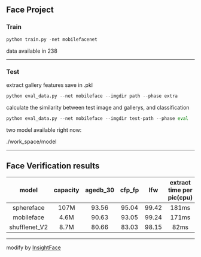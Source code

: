 ## Face Project
### Train
```python
python train.py -net mobilefacenet
```
data available in 238
***
### Test
extract gallery features save in .pkl 
```python
python eval_data.py --net mobileface --imgdir path --phase extra
```
calculate the similarity between test image and gallerys, and classification
```python
python eval_data.py --net mobileface --imgdir test-path --phase eval
```
two model available right now:

./work_space/model
***
## Face Verification results

model | capacity | agedb_30 | cfp_fp | lfw | extract time per pic(cpu)
:-:|:-:|:-: |:-: |:-:| :-: |
sphereface | 107M | 93.56 | 95.04 | 99.42 | 181ms
mobileface | 4.6M | 90.63 | 93.05 | 99.24 | 171ms
shufflenet_V2 | 8.7M |  80.66 | 83.03 | 98.15 | 82ms

***
modify by [InsightFace](https://github.com/TreB1eN/InsightFace_Pytorch)
